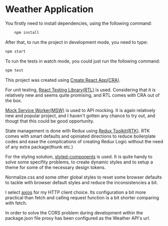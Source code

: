 # Weather Application

You firstly need to install dependencies, using the following command:

```sh
    npm install
```

After that, to run the project in development mode, you need to type:

```sh
npm start
```

To run the tests in watch mode, you could just run the following command:

```sh
npm test
```

This project was created using [Create React App(CRA)](https://github.com/facebook/create-react-app).

For unit testing, [React Testing Library(RTL)](https://github.com/testing-library/react-testing-library) is used. Considering that it is relatively new and seems quite promising, and RTL comes with CRA out of the box.

[Mock Service Worker(MSW)](https://mswjs.io/) is used to API mocking. It is again relatively new and popular project, and I haven't gotten any chance to try out, and thougt that this could be good opportunity.

State management is done with Redux using [Redux Toolkit(RTK)](https://redux-toolkit.js.org/). RTK comes with smart defaults and opiniated directions to reduce boilerplate codes and ease the complications of creating Redux Logic without the need of any extra package(thunk etc.)

For the styling solution, [styled-components](https://styled-components.com/) is used. It is quite handy to solve some specifity problems, to create dynamic styles and to setup a theme for some of the necessary design tokens.

Normalize.css and some other global styles to reset some browser defaults to tackle with browser default styles and reduce the inconsistencies a bit.

I select [axios](https://github.com/axios/axios) for my HTTP client choice. Its configuration a bit more practical than fetch and calling request function is a bit shorter comparing with fetch.

In order to solve the CORS problem during development within the package.json file proxy has been configured as the Weather API's url.
